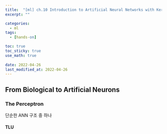 ```yaml
---
title:  "[ml] ch.10 Introduction to Artificial Neural Networks with Keras"
excerpt: ""

categories:
  - ml
tags:
  - [hands-on]

toc: true
toc_sticky: true
use_math: true
 
date: 2022-04-26
last_modified_at: 2022-04-26
---
```


## From Biological to Artificial Neurons 

### The Perceptron

단순한 ANN 구조 중 하나

#### TLU